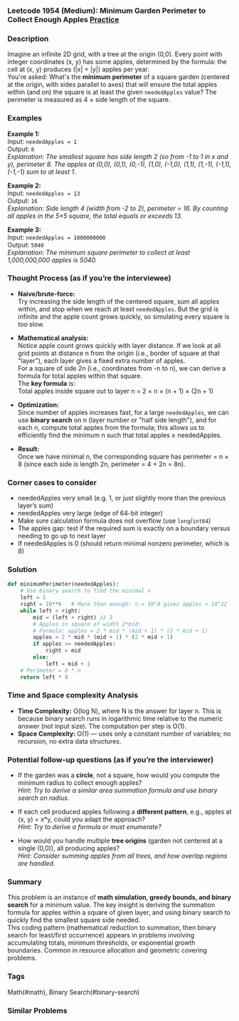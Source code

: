 ### Leetcode 1954 (Medium): Minimum Garden Perimeter to Collect Enough Apples [Practice](https://leetcode.com/problems/minimum-garden-perimeter-to-collect-enough-apples)

### Description  
Imagine an infinite 2D grid, with a tree at the origin (0,0). Every point with integer coordinates (x, y) has some apples, determined by the formula: the cell at (x, y) produces (|x| + |y|) apples per year.  
You're asked: What's the **minimum perimeter** of a square garden (centered at the origin, with sides parallel to axes) that will ensure the total apples within (and on) the square is at least the given `neededApples` value? The perimeter is measured as 4 × side length of the square.

### Examples  

**Example 1:**  
Input: `neededApples = 1`  
Output: `8`  
*Explanation: The smallest square has side length 2 (so from -1 to 1 in x and y), perimeter 8. The apples at (0,0), (0,1), (0,-1), (1,0), (-1,0), (1,1), (1,-1), (-1,1), (-1,-1) sum to at least 1.*

**Example 2:**  
Input: `neededApples = 13`  
Output: `16`  
*Explanation: Side length 4 (width from -2 to 2), perimeter = 16. By counting all apples in the 5×5 square, the total equals or exceeds 13.*

**Example 3:**  
Input: `neededApples = 1000000000`  
Output: `5040`  
*Explanation: The minimum square perimeter to collect at least 1,000,000,000 apples is 5040.*

### Thought Process (as if you’re the interviewee)  
- **Naive/brute-force:**  
  Try increasing the side length of the centered square, sum all apples within, and stop when we reach at least `neededApples`. But the grid is infinite and the apple count grows quickly, so simulating every square is too slow.

- **Mathematical analysis:**  
  Notice apple count grows quickly with layer distance. If we look at all grid points at distance n from the origin (i.e., border of square at that "layer"), each layer gives a fixed extra number of apples.  
  For a square of side 2n (i.e., coordinates from -n to n), we can derive a formula for total apples within that square.  
  The **key formula** is:  
  Total apples inside square out to layer n = 2 × n × (n + 1) × (2n + 1)

- **Optimization:**  
  Since number of apples increases fast, for a large `neededApples`, we can use **binary search** on n (layer number or "half side length"), and for each n, compute total apples from the formula; this allows us to efficiently find the minimum n such that total apples ≥ neededApples.

- **Result:**  
  Once we have minimal n, the corresponding square has perimeter = n × 8 (since each side is length 2n, perimeter = 4 × 2n = 8n).

### Corner cases to consider  
- neededApples very small (e.g. 1, or just slightly more than the previous layer’s sum)
- neededApples very large (edge of 64-bit integer)
- Make sure calculation formula does not overflow (use `long`/`int64`)
- The apples gap: test if the required sum is exactly on a boundary versus needing to go up to next layer
- If neededApples is 0 (should return minimal nonzero perimeter, which is 8)

### Solution

```python
def minimumPerimeter(neededApples):
    # Use binary search to find the minimal n
    left = 1
    right = 10**6   # More than enough: n = 10^4 gives apples > 10^12
    while left < right:
        mid = (left + right) // 2
        # Apples in square of width 2*mid:
        # Formula: apples = 2 * mid * (mid + 1) * (2 * mid + 1)
        apples = 2 * mid * (mid + 1) * (2 * mid + 1)
        if apples >= neededApples:
            right = mid
        else:
            left = mid + 1
    # Perimeter = 8 * n
    return left * 8
```

### Time and Space complexity Analysis  

- **Time Complexity:** O(log N), where N is the answer for layer n. This is because binary search runs in logarithmic time relative to the numeric answer (not input size). The computation per step is O(1).
- **Space Complexity:** O(1) — uses only a constant number of variables; no recursion, no extra data structures.

### Potential follow-up questions (as if you’re the interviewer)  

- If the garden was a **circle**, not a square, how would you compute the minimum radius to collect enough apples?  
  *Hint: Try to derive a similar area summation formula and use binary search on radius.*

- If each cell produced apples following a **different pattern**, e.g., apples at (x, y) = x\*y, could you adapt the approach?  
  *Hint: Try to derive a formula or must enumerate?*

- How would you handle multiple **tree origins** (garden not centered at a single (0,0)), all producing apples?  
  *Hint: Consider summing apples from all trees, and how overlap regions are handled.*

### Summary
This problem is an instance of **math simulation, greedy bounds, and binary search** for a minimum value. The key insight is deriving the summation formula for apples within a square of given layer, and using binary search to quickly find the smallest square side needed.  
This coding pattern (mathematical reduction to summation, then binary search for least/first occurrence) appears in problems involving accumulating totals, minimum thresholds, or exponential growth boundaries. Common in resource allocation and geometric covering problems.

### Tags
Math(#math), Binary Search(#binary-search)

### Similar Problems
